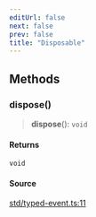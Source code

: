 ```yaml
---
editUrl: false
next: false
prev: false
title: "Disposable"
---
```


## Methods

### dispose()

> **dispose**(): `void`

#### Returns

`void`

#### Source

[std/typed-event.ts:11](https://github.com/dgmjs/dgmjs/blob/main/packages/core/src/std/typed-event.ts#L11)

